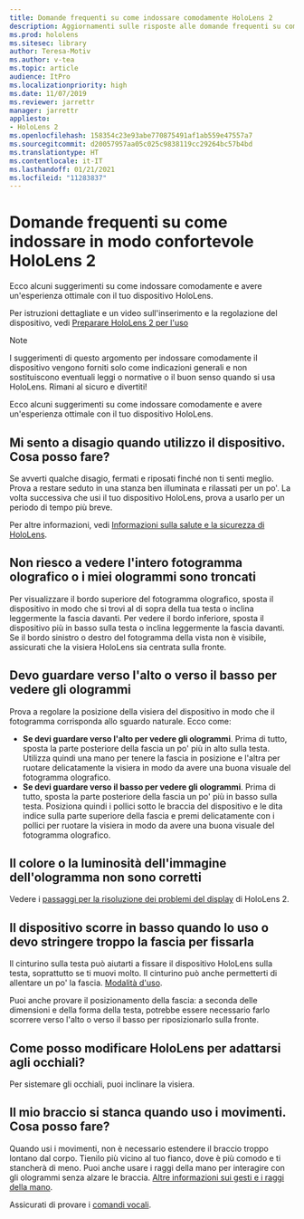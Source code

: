 ```yaml
---
title: Domande frequenti su come indossare comodamente HoloLens 2
description: Aggiornamenti sulle risposte alle domande frequenti su come adattare HoloLens 2 e avere familiarità con le esperienze in realtà mista.
ms.prod: hololens
ms.sitesec: library
author: Teresa-Motiv
ms.author: v-tea
ms.topic: article
audience: ItPro
ms.localizationpriority: high
ms.date: 11/07/2019
ms.reviewer: jarrettr
manager: jarrettr
appliesto:
- HoloLens 2
ms.openlocfilehash: 158354c23e93abe770875491af1ab559e47557a7
ms.sourcegitcommit: d20057957aa05c025c9838119cc29264bc57b4bd
ms.translationtype: HT
ms.contentlocale: it-IT
ms.lasthandoff: 01/21/2021
ms.locfileid: "11283837"
---
```

# Domande frequenti su come indossare in modo confortevole HoloLens 2

Ecco alcuni suggerimenti su come indossare comodamente e avere un'esperienza ottimale con il tuo dispositivo HoloLens.

Per istruzioni dettagliate e un video sull'inserimento e la regolazione del dispositivo, vedi [Preparare HoloLens 2 per l'uso](hololens2-setup.md)

> [!NOTE]
> I suggerimenti di questo argomento per indossare comodamente il dispositivo vengono forniti solo come indicazioni generali e non sostituiscono eventuali leggi o normative o il buon senso quando si usa HoloLens. Rimani al sicuro e divertiti!

Ecco alcuni suggerimenti su come indossare comodamente e avere un'esperienza ottimale con il tuo dispositivo HoloLens.

## Mi sento a disagio quando utilizzo il dispositivo. Cosa posso fare?

Se avverti qualche disagio, fermati e riposati finché non ti senti meglio. Prova a restare seduto in una stanza ben illuminata e rilassati per un po'. La volta successiva che usi il tuo dispositivo HoloLens, prova a usarlo per un periodo di tempo più breve.

Per altre informazioni, vedi [Informazioni sulla salute e la sicurezza di HoloLens](https://go.microsoft.com/fwlink/p/?LinkId=746661).

## Non riesco a vedere l'intero fotogramma olografico o i miei ologrammi sono troncati

Per visualizzare il bordo superiore del fotogramma olografico, sposta il dispositivo in modo che si trovi al di sopra della tua testa o inclina leggermente la fascia davanti. Per vedere il bordo inferiore, sposta il dispositivo più in basso sulla testa o inclina leggermente la fascia davanti. Se il bordo sinistro o destro del fotogramma della vista non è visibile, assicurati che la visiera HoloLens sia centrata sulla fronte.

## Devo guardare verso l'alto o verso il basso per vedere gli ologrammi

Prova a regolare la posizione della visiera del dispositivo in modo che il fotogramma corrisponda allo sguardo naturale. Ecco come:

- **Se devi guardare verso l'alto per vedere gli ologrammi**. Prima di tutto, sposta la parte posteriore della fascia un po' più in alto sulla testa. Utilizza quindi una mano per tenere la fascia in posizione e l'altra per ruotare delicatamente la visiera in modo da avere una buona visuale del fotogramma olografico.
- **Se devi guardare verso il basso per vedere gli ologrammi**. Prima di tutto, sposta la parte posteriore della fascia un po' più in basso sulla testa. Posiziona quindi i pollici sotto le braccia del dispositivo e le dita indice sulla parte superiore della fascia e premi delicatamente con i pollici per ruotare la visiera in modo da avere una buona visuale del fotogramma olografico.

## Il colore o la luminosità dell'immagine dell'ologramma non sono corretti

Vedere i [passaggi per la risoluzione dei problemi del display](hololens2-display.md) di HoloLens 2.

## Il dispositivo scorre in basso quando lo uso o devo stringere troppo la fascia per fissarla

Il cinturino sulla testa può aiutarti a fissare il dispositivo HoloLens sulla testa, soprattutto se ti muovi molto. Il cinturino può anche permetterti di allentare un po' la fascia. [Modalità d'uso](hololens2-setup.md#adjust-fit).

Puoi anche provare il posizionamento della fascia: a seconda delle dimensioni e della forma della testa, potrebbe essere necessario farlo scorrere verso l'alto o verso il basso per riposizionarlo sulla fronte.

## Come posso modificare HoloLens per adattarsi agli occhiali?

Per sistemare gli occhiali, puoi inclinare la visiera.

## Il mio braccio si stanca quando uso i movimenti. Cosa posso fare?

Quando usi i movimenti, non è necessario estendere il braccio troppo lontano dal corpo. Tienilo più vicino al tuo fianco, dove è più comodo e ti stancherà di meno. Puoi anche usare i raggi della mano per interagire con gli ologrammi senza alzare le braccia. [Altre informazioni sui gesti e i raggi della mano](hololens2-basic-usage.md#the-hand-tracking-frame).

Assicurati di provare i [comandi vocali](hololens-cortana.md).
